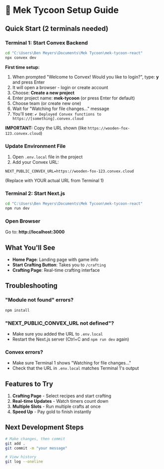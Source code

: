# 🚀 Mek Tycoon Setup Guide

## Quick Start (2 terminals needed)

### Terminal 1: Start Convex Backend
```bash
cd "C:\Users\Ben Meyers\Documents\Mek Tycoon\mek-tycoon-react"
npx convex dev
```

**First time setup:**
1. When prompted "Welcome to Convex! Would you like to login?", type: **y** and press Enter
2. It will open a browser - login or create account
3. Choose: **Create a new project**
4. Enter project name: **mek-tycoon** (or press Enter for default)
5. Choose team (or create new one)
6. Wait for "Watching for file changes..." message
7. You'll see: `✔ Deployed Convex functions to https://[something].convex.cloud`

**IMPORTANT:** Copy the URL shown (like `https://wooden-fox-123.convex.cloud`)

### Update Environment File
1. Open `.env.local` file in the project
2. Add your Convex URL:
```
NEXT_PUBLIC_CONVEX_URL=https://wooden-fox-123.convex.cloud
```
(Replace with YOUR actual URL from Terminal 1)

### Terminal 2: Start Next.js
```bash
cd "C:\Users\Ben Meyers\Documents\Mek Tycoon\mek-tycoon-react"
npm run dev
```

### Open Browser
Go to: **http://localhost:3000**

## What You'll See
- **Home Page**: Landing page with game info
- **Start Crafting Button**: Takes you to `/crafting`
- **Crafting Page**: Real-time crafting interface

## Troubleshooting

### "Module not found" errors?
```bash
npm install
```

### "NEXT_PUBLIC_CONVEX_URL not defined"?
- Make sure you added the URL to `.env.local`
- Restart the Next.js server (Ctrl+C and `npm run dev` again)

### Convex errors?
- Make sure Terminal 1 shows "Watching for file changes..."
- Check that the URL in `.env.local` matches Terminal 1's output

## Features to Try
1. **Crafting Page** - Select recipes and start crafting
2. **Real-time Updates** - Watch timers count down
3. **Multiple Slots** - Run multiple crafts at once
4. **Speed Up** - Pay gold to finish instantly

## Next Development Steps
```bash
# Make changes, then commit
git add .
git commit -m "your message"

# View history
git log --oneline
```